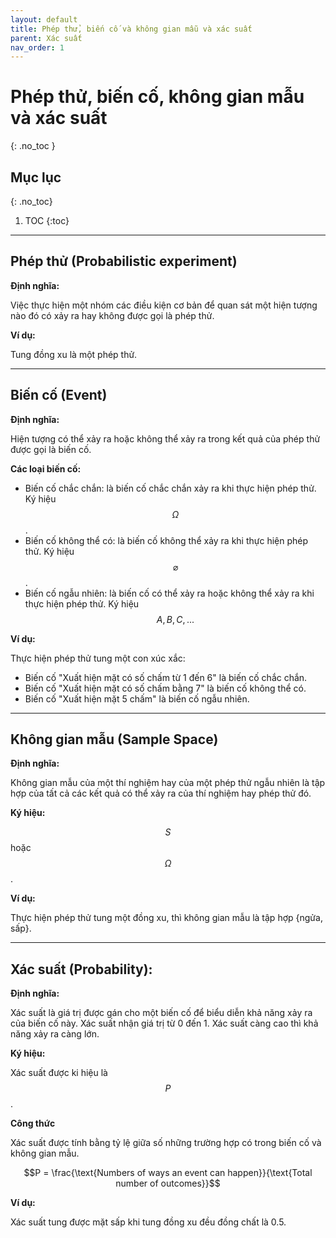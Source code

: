 ```yaml
---
layout: default
title: Phép thử, biến cố và không gian mẫu và xác suất
parent: Xác suất
nav_order: 1
---
```


# Phép thử, biến cố, không gian mẫu và xác suất
{: .no_toc }

## Mục lục
{: .no_toc}

1. TOC
{:toc}

<hr/> 

## Phép thử (Probabilistic experiment)
**Định nghĩa:**

Việc thực hiện một nhóm các điều kiện cơ bản để quan sát một hiện tượng nào đó có xảy ra hay không được gọi là phép thử.

**Ví dụ:**

Tung đồng xu là một phép thử.

<hr/>

## Biến cố (Event)

**Định nghĩa:**

Hiện tượng có thể xảy ra hoặc không thể xảy ra trong kết quả của phép thử được gọi là biến cố.

**Các loại biến cố:**

- Biến cố chắc chắn: là biến cố chắc chắn xảy ra khi thực hiện phép thử. Ký hiệu $$\Omega$$.
- Biến cố không thể có: là biến cố không thể xảy ra khi thực hiện phép thử. Ký hiệu $$\varnothing$$.
- Biến cố ngẫu nhiên: là biến cố có thể xảy ra hoặc không thể xảy ra khi thực hiện phép thử. Ký hiệu $$A, B, C, ...$$

**Ví dụ:**

Thực hiện phép thử tung một con xúc xắc:
- Biến cố "Xuất hiện mặt có số chấm từ 1 đến 6" là biến cố chắc chắn.
- Biến cố "Xuất hiện mặt có số chấm bằng 7" là biến cố không thể có.
- Biến cố "Xuất hiện mặt 5 chấm" là biến cố ngẫu nhiên. 

<hr/>

## Không gian mẫu (Sample Space)

**Định nghĩa:**

Không gian mẫu của một thí nghiệm hay của một phép thử ngẫu nhiên là tập hợp của tất cả các kết quả có thể xảy ra của thí nghiệm hay phép thử đó. 

**Ký hiệu:** 

$$S$$ hoặc $$\Omega$$.

**Ví dụ:**

Thực hiện phép thử tung một đồng xu, thì không gian mẫu là tập hợp {ngửa, sấp}.

<hr/>

## Xác suất (Probability):

**Định nghĩa:**

Xác suất là giá trị được gán cho một biến cố để biểu diễn khả năng xảy ra của biến cố này.
Xác suất nhận giá trị từ 0 đến 1. Xác suất càng cao thì khả năng xảy ra càng lớn.

**Ký hiệu:** 

Xác suất được ki hiệu là $$P$$.

**Công thức**

Xác suất được tính bằng tỷ lệ giữa số những trường hợp có trong biến cố và không gian mẫu. 

$$P = \frac{\text{Numbers of ways an event can happen}}{\text{Total number of outcomes}}$$

**Ví dụ:**

Xác suất tung được mặt sấp khi tung đồng xu đều đồng chất là 0.5.
